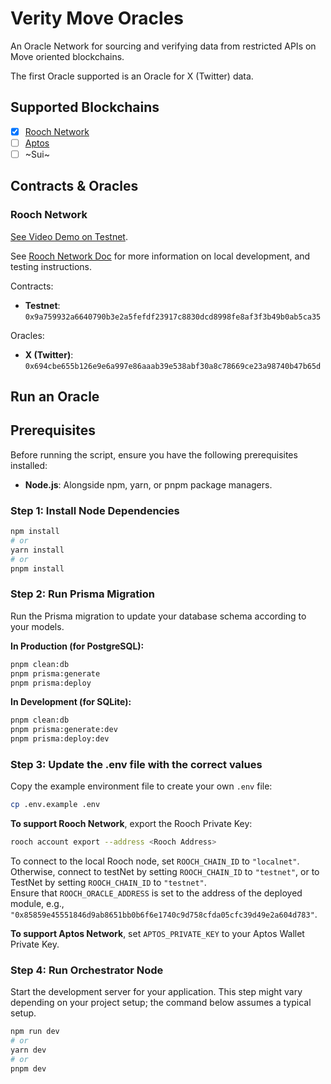 # Verity Move Oracles

An Oracle Network for sourcing and verifying data from restricted APIs on Move oriented blockchains.

The first Oracle supported is an Oracle for X (Twitter) data. 

## Supported Blockchains

- [x] [Rooch Network](https://rooch.network/)
- [ ] [Aptos](https://aptosfoundation.org/)
- [ ] ~Sui~

## Contracts & Oracles

### Rooch Network

[See Video Demo on Testnet](https://www.loom.com/share/72903d5067b14a05989918f2300f4660?sid=6b7886dd-6074-4751-8d8c-609634117982).

See [Rooch Network Doc](./docs/ROOCH.md) for more information on local development, and testing instructions.

Contracts:

- **Testnet**: `0x9a759932a6640790b3e2a5fefdf23917c8830dcd8998fe8af3f3b49b0ab5ca35`

Oracles:

- **X (Twitter)**: `0x694cbe655b126e9e6a997e86aaab39e538abf30a8c78669ce23a98740b47b65d`

## Run an Oracle

## Prerequisites

Before running the script, ensure you have the following prerequisites installed:

- **Node.js**: Alongside npm, yarn, or pnpm package managers.

### Step 1: Install Node Dependencies

```bash
npm install
# or
yarn install
# or
pnpm install
```

### Step 2: Run Prisma Migration

Run the Prisma migration to update your database schema according to your models.

**In Production (for PostgreSQL):**

```bash
pnpm clean:db
pnpm prisma:generate
pnpm prisma:deploy
```

**In Development (for SQLite):**

```bash
pnpm clean:db
pnpm prisma:generate:dev
pnpm prisma:deploy:dev
```

### Step 3: Update the .env file with the correct values

Copy the example environment file to create your own `.env` file:

```bash
cp .env.example .env
```

**To support Rooch Network**, export the Rooch Private Key:

```bash
rooch account export --address <Rooch Address>
``` 

To connect to the local Rooch node, set `ROOCH_CHAIN_ID` to `"localnet"`.  
Otherwise, connect to testNet by setting `ROOCH_CHAIN_ID` to `"testnet"`, or to TestNet by setting `ROOCH_CHAIN_ID` to `"testnet"`.  
Ensure that `ROOCH_ORACLE_ADDRESS` is set to the address of the deployed module, e.g., `"0x85859e45551846d9ab8651bb0b6f6e1740c9d758cfda05cfc39d49e2a604d783"`.

**To support Aptos Network**, set `APTOS_PRIVATE_KEY` to your Aptos Wallet Private Key.

### Step 4: Run Orchestrator Node

Start the development server for your application. This step might vary depending on your project setup; the command below assumes a typical setup.

```bash
npm run dev
# or
yarn dev
# or
pnpm dev
```
